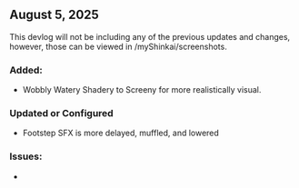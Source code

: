 
## August 5, 2025
This devlog will not be including any of the previous updates and changes, however, those can be viewed in /myShinkai/screenshots.

### Added:
- Wobbly Watery Shadery to Screeny for more realistically visual. 


### Updated or Configured
- Footstep SFX is more delayed, muffled, and lowered


### Issues:
-  
 
 
